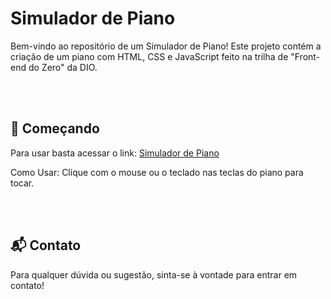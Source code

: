 # Simulador de Piano

Bem-vindo ao repositório de um Simulador de Piano! Este projeto contém a criação de um piano com HTML, CSS e JavaScript feito na trilha de "Front-end do Zero" da DIO.

<br><br>

## 🚀 Começando

Para usar basta acessar o link: [Simulador de Piano](https://dudazt.github.io/Simulador-de-Piano/)

Como Usar: Clique com o mouse ou o teclado nas teclas do piano para tocar.

<br><br>

## 📬 Contato

Para qualquer dúvida ou sugestão, sinta-se à vontade para entrar em contato!

